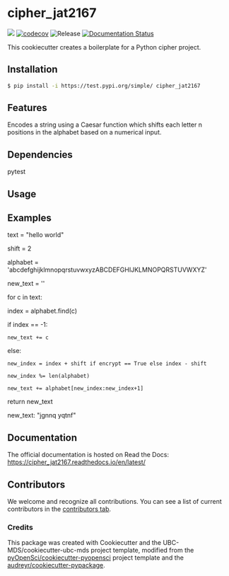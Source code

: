 # cipher_jat2167 

![](https://github.com/julia-tache/cipher_jat2167/workflows/build/badge.svg) [![codecov](https://codecov.io/gh/julia-tache/cipher_jat2167/branch/main/graph/badge.svg)](https://codecov.io/gh/julia-tache/cipher_jat2167) ![Release](https://github.com/julia-tache/cipher_jat2167/workflows/Release/badge.svg) [![Documentation Status](https://readthedocs.org/projects/cipher_jat2167/badge/?version=latest)](https://cipher_jat2167.readthedocs.io/en/latest/?badge=latest)

This cookiecutter creates a boilerplate for a Python cipher project. 

## Installation

```bash
$ pip install -i https://test.pypi.org/simple/ cipher_jat2167
```

## Features

 Encodes a string using a Caesar function which shifts each letter n positions in the alphabet based on a numerical input.

## Dependencies

pytest

## Usage

Examples
--------

text = "hello world" 

shift = 2

alphabet = 'abcdefghijklmnopqrstuvwxyzABCDEFGHIJKLMNOPQRSTUVWXYZ'

new_text = ''

for c in text:

  index = alphabet.find(c)
  
  if index == -1:
  
    new_text += c
    
  else:
  
    new_index = index + shift if encrypt == True else index - shift
    
    new_index %= len(alphabet)
    
    new_text += alphabet[new_index:new_index+1]
    
return new_text

new_text: "jgnnq yqtnf"

## Documentation

The official documentation is hosted on Read the Docs: https://cipher_jat2167.readthedocs.io/en/latest/

## Contributors

We welcome and recognize all contributions. You can see a list of current contributors in the [contributors tab](https://github.com/julia-tache/cipher_jat2167/graphs/contributors).

### Credits

This package was created with Cookiecutter and the UBC-MDS/cookiecutter-ubc-mds project template, modified from the [pyOpenSci/cookiecutter-pyopensci](https://github.com/pyOpenSci/cookiecutter-pyopensci) project template and the [audreyr/cookiecutter-pypackage](https://github.com/audreyr/cookiecutter-pypackage).
